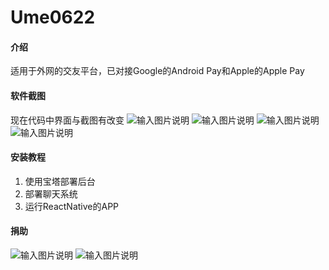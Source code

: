 # Ume0622

#### 介绍
适用于外网的交友平台，已对接Google的Android Pay和Apple的Apple Pay

#### 软件截图
现在代码中界面与截图有改变
![输入图片说明](https://images.gitee.com/uploads/images/2020/0729/135838_708af3a5_1423350.png "1242x2688bb (1).png")
![输入图片说明](https://images.gitee.com/uploads/images/2020/0729/135849_6a21c1f7_1423350.png "1242x2688bb (2).png")
![输入图片说明](https://images.gitee.com/uploads/images/2020/0729/135857_9304208c_1423350.png "1242x2688bb (3).png")
![输入图片说明](https://images.gitee.com/uploads/images/2020/0729/135911_da79244d_1423350.png "1242x2688bb.png")
#### 安装教程

1.  使用宝塔部署后台
2.  部署聊天系统
3.  运行ReactNative的APP

#### 捐助
![输入图片说明](https://images.gitee.com/uploads/images/2020/0729/140059_e1929ba3_1423350.jpeg "在这里输入图片标题")
![输入图片说明](https://images.gitee.com/uploads/images/2020/0729/140111_fda160ac_1423350.jpeg "微信图片_20200729140040.jpg")